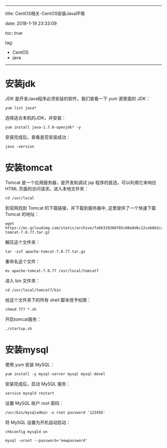 ----------
title: CentOS相关-CentOS安装Java环境

date: 2018-1-19 23:33:09

toc: true

tag: 

- CentOS
- java

----------


# 安装jdk

JDK 是开发Java程序必须安装的软件，我们查看一下 yum 源里面的 JDK：

	yum list java*

选择适合本机的JDK，并安装：

	yum install java-1.7.0-openjdk* -y

安装完成后，查看是否安装成功：

	java -version

# 安装tomcat

Tomcat 是一个应用服务器，是开发和调试 jsp 程序的首选，可以利用它来响应 HTML 页面的访问请求。进入本地文件夹：

	cd /usr/local

到官网找到 Tomcat 的下载链接，并下载到服务器中, 这里提供了一个快速下载 Tomcat 的地址：

	wget https://mc.qcloudimg.com/static/archive/fa66329388f85c08e8d6c12ceb8b2ca3/apache-tomcat-7.0.77.tar.gz

<!--more-->

解压这个文件夹：

	tar -zxf apache-tomcat-7.0.77.tar.gz

重命名这个文件：

	mv apache-tomcat-7.0.77 /usr/local/tomcat7

进入 bin 文件夹：

	cd /usr/local/tomcat7/bin

给这个文件夹下的所有 shell 脚本授予权限：

	chmod 777 *.sh

开启tomcat服务：

	./startup.sh
	
# 安装mysql
	
使用 yum 安装 MySQL：

	yum install -y mysql-server mysql mysql-devel

安装完成后，启动 MySQL 服务：

	service mysqld restart

设置 MySQL 账户 root 密码：	

	/usr/bin/mysqladmin -u root password '123456'
	
将 MySQL 设置为开机自动启动：

	chkconfig mysqld on
	
	mysql -uroot --password='newpassword'

